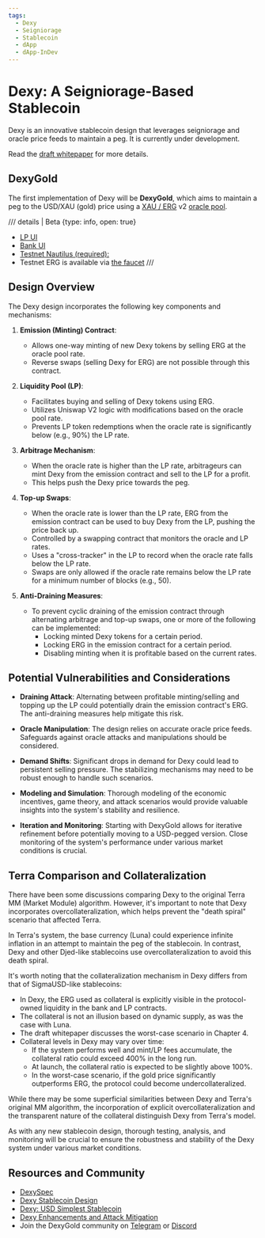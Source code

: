```yaml
---
tags:
  - Dexy
  - Seigniorage
  - Stablecoin
  - dApp
  - dApp-InDev
---
```


# Dexy: A Seigniorage-Based Stablecoin

Dexy is an innovative stablecoin design that leverages seigniorage and oracle price feeds to maintain a peg. It is currently under development.

Read the [draft whitepaper](../assets/pdf/dexy.pdf) for more details.

## DexyGold

The first implementation of Dexy will be **DexyGold**, which aims to maintain a peg to the USD/XAU (gold) price using a [XAU / ERG](https://explorer.ergoplatform.com/en/oracle-pool-state/xauerg) v2 [oracle pool](oracles.md).

/// details | Beta
    {type: info, open: true}
- [LP UI](https://dexy.interface-ggd.pages.dev/ergo/swap?base=0000000000000000000000000000000000000000000000000000000000000000&quote=0d69a552b30df9be519099ec07682039b0610267aaee48d2a1d3dad398287ef5&initialPoolId=0fa04f3851b18085f160d90bc3dba1c63f2fdc73f884c9fd94395dbfc9c293b6)
- [Bank UI](https://dexy-test.dexygold.com/)
- [Testnet Nautilus (required):](https://github.com/nautls/nautilus-wallet/releases/tag/v0.9.2)
- Testnet ERG is available via [the faucet](https://testnet.ergofaucet.org/)
///

## Design Overview

The Dexy design incorporates the following key components and mechanisms:

1. **Emission (Minting) Contract**: 
    - Allows one-way minting of new Dexy tokens by selling ERG at the oracle pool rate.
    - Reverse swaps (selling Dexy for ERG) are not possible through this contract.

2. **Liquidity Pool (LP)**:
    - Facilitates buying and selling of Dexy tokens using ERG.
    - Utilizes Uniswap V2 logic with modifications based on the oracle pool rate.
    - Prevents LP token redemptions when the oracle rate is significantly below (e.g., 90%) the LP rate.

3. **Arbitrage Mechanism**:
    - When the oracle rate is higher than the LP rate, arbitrageurs can mint Dexy from the emission contract and sell to the LP for a profit.
    - This helps push the Dexy price towards the peg.

4. **Top-up Swaps**:
    - When the oracle rate is lower than the LP rate, ERG from the emission contract can be used to buy Dexy from the LP, pushing the price back up.
    - Controlled by a swapping contract that monitors the oracle and LP rates.
    - Uses a "cross-tracker" in the LP to record when the oracle rate falls below the LP rate.
    - Swaps are only allowed if the oracle rate remains below the LP rate for a minimum number of blocks (e.g., 50).

5. **Anti-Draining Measures**:
    - To prevent cyclic draining of the emission contract through alternating arbitrage and top-up swaps, one or more of the following can be implemented:
      - Locking minted Dexy tokens for a certain period.
      - Locking ERG in the emission contract for a certain period.
      - Disabling minting when it is profitable based on the current rates.

## Potential Vulnerabilities and Considerations

- **Draining Attack**: Alternating between profitable minting/selling and topping up the LP could potentially drain the emission contract's ERG. The anti-draining measures help mitigate this risk.

- **Oracle Manipulation**: The design relies on accurate oracle price feeds. Safeguards against oracle attacks and manipulations should be considered.

- **Demand Shifts**: Significant drops in demand for Dexy could lead to persistent selling pressure. The stabilizing mechanisms may need to be robust enough to handle such scenarios.

- **Modeling and Simulation**: Thorough modeling of the economic incentives, game theory, and attack scenarios would provide valuable insights into the system's stability and resilience.

- **Iteration and Monitoring**: Starting with DexyGold allows for iterative refinement before potentially moving to a USD-pegged version. Close monitoring of the system's performance under various market conditions is crucial.

## Terra Comparison and Collateralization

There have been some discussions comparing Dexy to the original Terra MM (Market Module) algorithm. However, it's important to note that Dexy incorporates overcollateralization, which helps prevent the "death spiral" scenario that affected Terra.

In Terra's system, the base currency (Luna) could experience infinite inflation in an attempt to maintain the peg of the stablecoin. In contrast, Dexy and other Djed-like stablecoins use overcollateralization to avoid this death spiral.

It's worth noting that the collateralization mechanism in Dexy differs from that of SigmaUSD-like stablecoins:

- In Dexy, the ERG used as collateral is explicitly visible in the protocol-owned liquidity in the bank and LP contracts.
- The collateral is not an illusion based on dynamic supply, as was the case with Luna.
- The draft whitepaper discusses the worst-case scenario in Chapter 4.
- Collateral levels in Dexy may vary over time:
  - If the system performs well and mint/LP fees accumulate, the collateral ratio could exceed 400% in the long run.
  - At launch, the collateral ratio is expected to be slightly above 100%.
  - In the worst-case scenario, if the gold price significantly outperforms ERG, the protocol could become undercollateralized.

While there may be some superficial similarities between Dexy and Terra's original MM algorithm, the incorporation of explicit overcollateralization and the transparent nature of the collateral distinguish Dexy from Terra's model.

As with any new stablecoin design, thorough testing, analysis, and monitoring will be crucial to ensure the robustness and stability of the Dexy system under various market conditions.

## Resources and Community

- [DexySpec](https://github.com/ergoplatform/ergo-jde/blob/main/kiosk/src/test/scala/kiosk/dexy/DexySpec.scala)
- [Dexy Stablecoin Design](https://github.com/ergoplatform/ergo-jde/blob/main/kiosk/src/test/scala/kiosk/dexy/Dexy.md)
- [Dexy: USD Simplest Stablecoin](https://www.ergoforum.org/t/dexy-usd-simplest-stablecoin-design/1430)
- [Dexy Enhancements and Attack Mitigation](https://github.com/ergoplatform/ergo-jde/blob/main/kiosk/src/test/scala/kiosk/dexy)
- Join the DexyGold community on [Telegram](https://t.me/dexygold) or [Discord](https://discord.gg/ergo-platform-668903786361651200)
